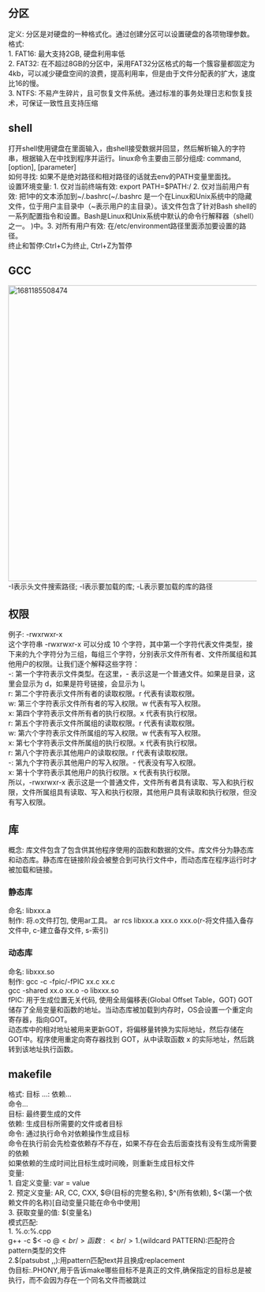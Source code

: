 ## 分区
  定义: 分区是对硬盘的一种格式化。通过创建分区可以设置硬盘的各项物理参数。<br/>
  格式:<br/>
    1. FAT16: 最大支持2GB, 硬盘利用率低<br/>
    2. FAT32: 在不超过8GB的分区中，采用FAT32分区格式的每一个簇容量都固定为4kb，可以减少硬盘空间的浪费，提高利用率，但是由于文件分配表的扩大，速度比16的慢。<br/>
    3. NTFS: 不易产生碎片，且可恢复文件系统。通过标准的事务处理日志和恢复技术，可保证一致性且支持压缩<br/>

## shell
打开shell使用键盘在里面输入，由shell接受数据并回显，然后解析输入的字符串，根据输入在中找到程序并运行。linux命令主要由三部分组成: command, [option], [parameter]<br/>
如何寻找: 如果不是绝对路径和相对路径的话就去env的PATH变量里面找。<br/>
设置环境变量: 1. 仅对当前终端有效: export PATH=$PATH:/ 2. 仅对当前用户有效: 把1中的文本添加到~/.bashrc(~/.bashrc 是一个在Linux和Unix系统中的隐藏文件，位于用户主目录中（~表示用户的主目录）。该文件包含了针对Bash shell的一系列配置指令和设置。Bash是Linux和Unix系统中默认的命令行解释器（shell）之一。 )中。3. 对所有用户有效: 在/etc/environment路径里面添加要设置的路径。<br/>
终止和暂停:Ctrl+C为终止, Ctrl+Z为暂停<br/>
## GCC
  <img width="600" alt="1681185508474" src="https://user-images.githubusercontent.com/86211987/231052720-77086b3e-3fb5-4c5e-a5cc-21e35342e813.png"><br/>
  -I表示头文件搜索路径; -l表示要加载的库; -L表示要加载的库的路径<br/>
## 权限
例子: -rwxrwxr-x<br/>
这个字符串 -rwxrwxr-x 可以分成 10 个字符，其中第一个字符代表文件类型，接下来的九个字符分为三组，每组三个字符，分别表示文件所有者、文件所属组和其他用户的权限。让我们逐个解释这些字符：<br/>
-: 第一个字符表示文件类型。在这里，- 表示这是一个普通文件。如果是目录，这里会显示为 d，如果是符号链接，会显示为 l。<br/>
r: 第二个字符表示文件所有者的读取权限。r 代表有读取权限。<br/>
w: 第三个字符表示文件所有者的写入权限。w 代表有写入权限。<br/>
x: 第四个字符表示文件所有者的执行权限。x 代表有执行权限。<br/>
r: 第五个字符表示文件所属组的读取权限。r 代表有读取权限。<br/>
w: 第六个字符表示文件所属组的写入权限。w 代表有写入权限。<br/>
x: 第七个字符表示文件所属组的执行权限。x 代表有执行权限。<br/>
r: 第八个字符表示其他用户的读取权限。r 代表有读取权限。<br/>
-: 第九个字符表示其他用户的写入权限。- 代表没有写入权限。<br/>
x: 第十个字符表示其他用户的执行权限。x 代表有执行权限。<br/>
所以，-rwxrwxr-x 表示这是一个普通文件，文件所有者具有读取、写入和执行权限，文件所属组具有读取、写入和执行权限，其他用户具有读取和执行权限，但没有写入权限。<br/>
## 库
  概念: 库文件包含了包含供其他程序使用的函数和数据的文件。库文件分为静态库和动态库。静态库在链接阶段会被整合到可执行文件中，而动态库在程序运行时才被加载和链接。<br/>
  ### 静态库
   命名: libxxx.a<br/>
   制作: 将.o文件打包, 使用ar工具。 ar rcs libxxx.a xxx.o xxx.o(r-将文件插入备存文件中, c-建立备存文件, s-索引)<br/>
  ### 动态库
   命名: libxxx.so<br/>
   制作: gcc -c -fpic/-fPIC xx.c xx.c<br/>
         gcc -shared xx.o xx.o -o libxxx.so<br/>
   fPIC: 用于生成位置无关代码, 使用全局偏移表(Global Offset Table，GOT) GOT储存了全局变量和函数的地址。当动态库被加载到内存时，OS会设置一个重定向寄存器，指向GOT。<br/>
   动态库中的相对地址被用来更新GOT，将偏移量转换为实际地址，然后存储在GOT中。程序使用重定向寄存器找到 GOT，从中读取函数 x 的实际地址，然后跳转到该地址执行函数。<br/>
   
## makefile
  格式: 目标 ...: 依赖...<br/>
            命令...<br/>
  目标: 最终要生成的文件<br/>
  依赖: 生成目标所需要的文件或者目标<br/>
  命令: 通过执行命令对依赖操作生成目标<br/>
  命令在执行前会先检查依赖存不存在，如果不存在会去后面查找有没有生成所需要的依赖<br/>
  如果依赖的生成时间比目标生成时间晚，则重新生成目标文件<br/>
  变量: <br/>
    1. 自定义变量: var = value<br/>
    2. 预定义变量: AR, CC, CXX, $@(目标的完整名称), $^(所有依赖), $<(第一个依赖文件的名称)[自动变量只能在命令中使用]<br/>
    3. 获取变量的值: $(变量名)<br/>
  模式匹配: <br/>
    1. %.o:%.cpp<br/>
        g++ -c $< -o $@<br/>
  函数:<br/>
    1.$(wildcard PATTERN):匹配符合pattern类型的文件<br/>
    2.$(patsubst <pattern>,<replacement>,<text>):用pattern匹配text并且换成replacement<br/>
  伪目标:.PHONY,用于告诉make哪些目标不是真正的文件,确保指定的目标总是被执行，而不会因为存在一个同名文件而被跳过<br/>
  
    

